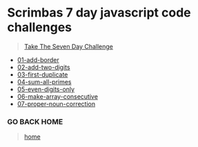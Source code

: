 # Scrimbas 7 day javascript code challenges

> [Take The Seven Day Challenge](https://jschallenge.scrimba.com/)

- [01-add-border](./01-add-border/readme.md)
- [02-add-two-digits](./02-add-two-digits/readme.md)
- [03-first-duplicate](./03-first-duplicate/readme.md)
- [04-sum-all-primes](./04-sum-all-primes/readme.md)
- [05-even-digits-only](./05-even-digits-only/readme.md)
- [06-make-array-consecutive](./06-make-array-consecutive/readme.md)
- [07-proper-noun-correction](./07-proper-noun-correction/readme.md)

### GO BACK HOME
> [home](../../readme.md)